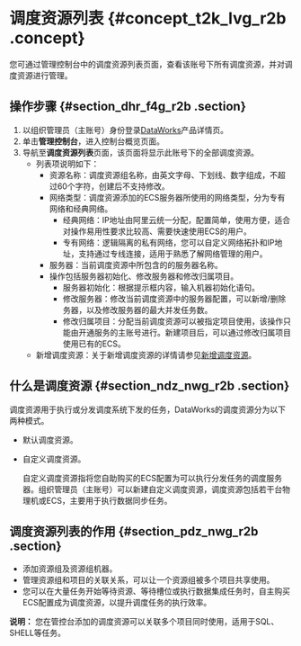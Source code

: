 # 调度资源列表 {#concept_t2k_lvg_r2b .concept}

您可通过管理控制台中的调度资源列表页面，查看该账号下所有调度资源，并对调度资源进行管理。

## 操作步骤 {#section_dhr_f4g_r2b .section}

1.  以组织管理员（主账号）身份登录[DataWorks](https://www.alibabacloud.com/product/ide)产品详情页。
2.  单击**管理控制台**，进入控制台概览页面。
3.  导航至**调度资源列表**页面，该页面将显示此账号下的全部调度资源。
    -   列表项说明如下：
        -   资源名称：调度资源组名称，由英文字母、下划线、数字组成，不超过60个字符，创建后不支持修改。
        -   网络类型：调度资源添加的ECS服务器所使用的网络类型，分为专有网络和经典网络。
            -   经典网络：IP地址由阿里云统一分配，配置简单，使用方便，适合对操作易用性要求比较高、需要快速使用ECS的用户。
            -   专有网络：逻辑隔离的私有网络，您可以自定义网络拓扑和IP地址，支持通过专线连接，适用于熟悉了解网络管理的用户。
        -   服务器：当前调度资源中所包含的的服务器名称。
        -   操作包括服务器初始化、修改服务器和修改归属项目。
            -   服务器初始化：根据提示框内容，输入机器初始化语句。
            -   修改服务器：修改当前调度资源中的服务器配置，可以新增/删除务器，以及修改服务器的最大并发任务数。
            -   修改归属项目：分配当前调度资源可以被指定项目使用，该操作只能由开通服务的主账号进行。新建项目后，可以通过修改归属项目使用已有的ECS。
    -   新增调度资源：关于新增调度资源的详情请参见[新增调度资源](intl.zh-CN/使用指南/数据集成/常见配置/新增调度资源.md#)。

## 什么是调度资源 {#section_ndz_nwg_r2b .section}

调度资源用于执行或分发调度系统下发的任务，DataWorks的调度资源分为以下两种模式。

-   默认调度资源。
-   自定义调度资源。

    自定义调度资源指将您自助购买的ECS配置为可以执行分发任务的调度服务器。组织管理员（主账号）可以新建自定义调度资源，调度资源包括若干台物理机或ECS，主要用于执行数据同步任务。


## 调度资源列表的作用 {#section_pdz_nwg_r2b .section}

-   添加资源组及资源组机器。
-   管理资源组和项目的关联关系，可以让一个资源组被多个项目共享使用。
-   您可以在大量任务开始等待资源、等待槽位或执行数据集成任务时，自主购买ECS配置成为调度资源，以提升调度任务的执行效率。

**说明：** 您在管控台添加的调度资源可以关联多个项目同时使用，适用于SQL、SHELL等任务。


